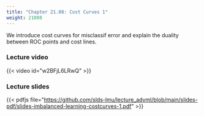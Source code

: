 ```yaml
---
title: "Chapter 21.08: Cost Curves 1"
weight: 21008
---
```

We introduce cost curves for misclassif error and explain the duality between ROC points and cost lines.
<!--more-->

### Lecture video

{{< video id="w2BFjL6LRwQ" >}}

### Lecture slides

{{< pdfjs file="https://github.com/slds-lmu/lecture_advml/blob/main/slides-pdf/slides-imbalanced-learning-costcurves-1.pdf" >}}
